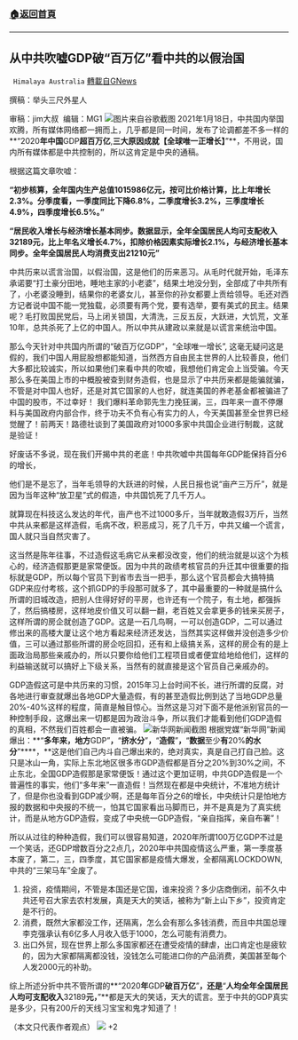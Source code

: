 ###  [:house:返回首頁](https://github.com/ourhimalayas/txt)
---

## 从中共吹嘘GDP破“百万亿”看中共的以假治国
` Himalaya Australia` [轉載自GNews](https://gnews.org/zh-hans/769259/)

撰稿：举头三尺外星人

审稿：jim大叔  编辑：MG1
![]()![](https://gnews.org/wp-content/uploads/2021/01/屏幕截图-2021-01-19-141138-2-1.png)图片来自谷歌截图
2021年1月18日，中共国内举国欢腾，所有媒体网络都一拥而上，几乎都是同一时间，发布了论调都差不多一样的**“2020****年中国****GDP****超百万亿****,****三大原因成就【全球唯一正增长】****”**，不用说，国内所有媒体都是中共控制的，所以这肯定是中央的通稿。

根据这篇文章吹嘘：

**“****初步核算，全年国内生产总值****1015986****亿元，按可比价格计算，比上年增长****2.3%****。分季度看，一季度同比下降****6.8%****，二季度增长****3.2%****，三季度增长****4.9%****，四季度增长****6.5%****。****”**

**“****居民收入增长与经济增长基本同步。数据显示，全年全国居民人均可支配收入****32189****元，比上年名义增长****4.7%****，扣除价格因素实际增长****2.1%****，与经济增长基本同步。全年全国居民人均消费支出****21210****元****”**

中共历来以谎言治国，以假治国，这是他们的历来恶习。从毛时代就开始，毛泽东承诺要“打土豪分田地，睡地主家的小老婆”，结果土地没分到，全部成了中共所有了，小老婆没睡到，结果你的老婆女儿，甚至你的孙女都要上贡给领导。毛还对西方记者说中国不能一党独载，必须要有两个党，要有选举，要有美式的民主。结果呢？毛打败国民党后，马上闭关锁国，大清洗，三反五反，大跃进，大饥荒，文革10年，总共杀死了上亿的中国人。所以中共从建政以来就是以谎言来统治中国。

那么今天针对中共国内所谓的“破百万亿GDP”，“全球唯一增长”, 这毫无疑问这是假的，我们中国人用屁股想都能知道，当然西方自由民主世界的人比较善良，他们大多都比较诚实，所以如果他们来看中共的吹嘘，我想他们肯定会上当受骗。今天那么多在美国上市的中概股被查到财务造假，也是显示了中共历来都是能骗就骗，不管是对中国人也好，还是对其它国家的人也好，就连美国的养老基金都被骗进了中国的股市，不过幸好！ 我们爆料革命郭先生力挽狂澜，三，四年来一直不停爆料与美国政府内部合作，终于功夫不负有心有实力的人，今天美国甚至全世界已经觉醒了！前两天！路德社谈到了美国政府对1000多家中共国企业进行制裁，这就是验证！

好废话不多说，现在我们开揭中共的老底！中共吹嘘中共国每年GDP能保持百分6的增长，

他们是不是忘了，当年毛领导的大跃进的时候，人民日报也说“亩产三万斤”，就是因为当年这种“放卫星”式的假造，中共国饥死了几千万人。

就算现在科技这么发达的年代，亩产也不过1000多斤，当年就敢造假3万斤，当然中共从来都是这样造假，毛病不改，积恶成习，死了几千万，中共又编一个谎言，国人就只当自然灾害了。

这当然是陈年往事，不过造假这毛病它从来都没改变，他们的统治就是以这个为核心的，经济造假那更是家常便饭。因为中共的政绩考核官员的升迁其中很重要的指标就是GDP，所以每个官员下到省市去当一把手，那么这个官员都会大搞特搞GDP来应付考核，这个抓GDP的手段那可就多了，其中最重要的一种就是搞什么所谓的旧城改造，把别人住得好好的平房，也许还有一个院子，有土地，都强拆了，然后搞楼房，这样地皮价值又可以翻一翻，老百姓又会拿更多的钱来买房子，这样所谓的房企就创造了GDP。这是一石几鸟啊，一可以创造GDP，二可以通过修出来的高楼大厦让这个地方看起来经济还发达，当然其实这样做并没创造多少价值，三可以通过那些所谓的房企吃回扣，还有和上级搞关系，这样的房企有的是上面政治局那些亲戚办的，所以只要你给他们工程项目或者便宜给地给他们，这样的利益输送就可以搞好上下级关系，当然有的就直接是这个官员自己亲戚办的。

GDP造假这可是中共历来的习惯，2015年习上台时间不长，进行所谓的反腐，对各地进行审查就爆出各地GDP大量造假，有的甚至造假比例到达了当地GDP总量20%-40%这样的程度，简直是触目惊心。当然这是习对下面不是他派别官员的一种控制手段，这爆出来一切都是因为政治斗争，所以我们才能看到他们GDP造假的真相，不然我们百姓都会一直被骗。
![]()![](https://gnews.org/wp-content/uploads/2021/01/192（2）-2.png)新华网新闻截图
根据党媒“新华网”新闻爆出：**“****多年来，地方****GDP”****，****“****挤水分****”****，****“****造假****”****，****“****数据****至少****有****20%****的水分****”****，**这是他们自己内斗自己爆出来的，绝对真实，真是自己打自己脸。这只是冰山一角，实际上东北地区很多市GDP造假都是百分之20%到30%之间，不止东北，全国GDP造假那是家常便饭！通过这个更加证明，中共GDP造假是一个普遍性的事实，他们“多年来”一直造假！当然现在都是中央统计，不准地方统计了，但是你也没看到GDP减少啊，还是每年百分之6的增长，中央统计只是怕地方报的数据和中央报的不统一，怕其它国家看出马脚而已，并不是真是为了真实统计，而是从地方GDP造假，变成了中央统一GDP造假，“亲自指挥，亲自布署”！

所以从过往的种种造假，我们可以很容易知道，2020年所谓100万亿GDP不过是一个笑话，还GDP增数百分之2点几，2020年中共国疫情这么严重，第一季度基本废了，第二，三，四季度，其它国家都是疫情大爆发，全都隔离LOCKDOWN, 中共的“三架马车”全废了。

1. 投资，疫情期间，不管是本国还是它国，谁来投资？多少店商倒闭，前不久中共还号召大家去农村发展，真是天大的笑话，被称为“新上山下乡”，投资肯定是不行的。
2. 消费，既然大家都没工作，还隔离，怎么会有那么多钱消费，而且中共国总理李克强承认有6亿多人月收入低于1000，怎么可能有消费力。
3. 出口外贸，现在世界上那么多国家都还在遭受疫情的肆虐，出口肯定也是疲软的，因为大家都隔离都没钱，没钱怎么可能进口你的产品消费，美国甚至每个人发2000元的补助。


综上所述分折中共不管所谓的**“2020****年****GDP****破百万亿****”**，还是**“****人均全年全国居民人均可支配收入****32189****元，****”**都是天大的笑话，天大的谎言。至于中共的GDP真实是多少，只有200斤的天线习宝宝和鬼才知道了！

（本文只代表作者观点）
![]()![](https://gnews.org/wp-content/uploads/2021/01/1-澳喜Logo.jpeg)
+2
